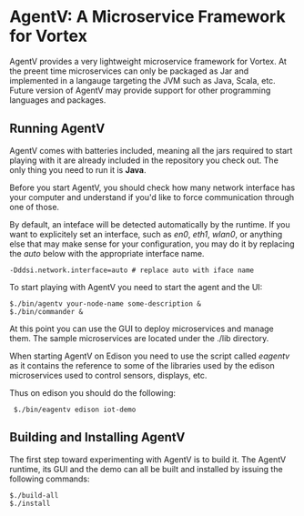 # AgentV: A Microservice Framework for Vortex

AgentV provides a very lightweight microservice framework for
Vortex. At the preent time microservices can only be packaged as Jar
and implemented in a langauge targeting the JVM such as Java, Scala,
etc. Future version of AgentV may provide support for other
programming languages and packages.

## Running AgentV

AgentV comes with batteries included, meaning all the jars required to
start playing with it are already included in the repository you check
out. The only thing you need to run it is **Java**.

Before you start AgentV, you should check how many network interface
has your computer and understand if you'd like to force communication
through one of those.

By default, an inteface will be detected automatically by the
runtime. If you want to explicitely set an interface, such as *en0*,
*eth1*, *wlan0*, or anything else that may make sense for your
configuration, you may do it by replacing the *auto* below with the
appropriate interface name.

	-Dddsi.network.interface=auto # replace auto with iface name
	

To start playing with AgentV you need to start the agent and the UI:

	$./bin/agentv your-node-name some-description &
	$./bin/commander &
	
At this point you can use the GUI to deploy microservices and manage them. The sample microservices are located under the ./lib directory.

When starting AgentV on Edison you need to use the script called
*eagentv* as it contains the reference to some of the libraries used
by the edison microservices used to control sensors, displays, etc.

Thus on edison you should do the following:

     $./bin/eagentv edison iot-demo
     

## Building and Installing AgentV

The first step toward experimenting with AgentV is to build it. The
AgentV runtime, its GUI and the demo can all be built and installed by
issuing the following commands:

	$./build-all
	$./install
	


